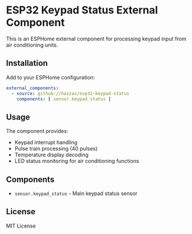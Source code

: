 # ESP32 Keypad Status External Component

This is an ESPHome external component for processing keypad input from air conditioning units.

## Installation

Add to your ESPHome configuration:

```yaml
external_components:
  - source: github://hazzas/esp32-keypad-status
    components: [ sensor.keypad_status ]
```

## Usage

The component provides:
- Keypad interrupt handling
- Pulse train processing (40 pulses)
- Temperature display decoding
- LED status monitoring for air conditioning functions

## Components

- `sensor.keypad_status` - Main keypad status sensor

## License

MIT License
